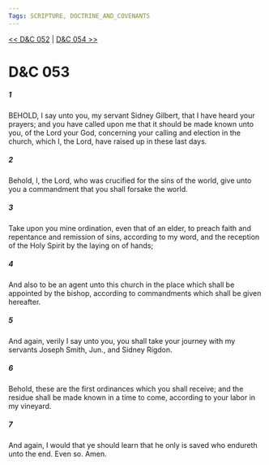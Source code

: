 ```yaml
---
Tags: SCRIPTURE, DOCTRINE_AND_COVENANTS
---
```


[<< D&C 052](DOCTRINE_AND_COVENANTS/D&C_052.md) | [D&C 054 >>](DOCTRINE_AND_COVENANTS/D&C_054.md)

# D&C 053

##### 1
 BEHOLD, I say unto you, my servant Sidney Gilbert, that I have heard your prayers; and you have called upon me that it should be made known unto you, of the Lord your God, concerning your calling and election in the church, which I, the Lord, have raised up in these last days.
##### 2
 Behold, I, the Lord, who was crucified for the sins of the world, give unto you a commandment that you shall forsake the world.
##### 3
 Take upon you mine ordination, even that of an elder, to preach faith and repentance and remission of sins, according to my word, and the reception of the Holy Spirit by the laying on of hands;
##### 4
 And also to be an agent unto this church in the place which shall be appointed by the bishop, according to commandments which shall be given hereafter.
##### 5
 And again, verily I say unto you, you shall take your journey with my servants Joseph Smith, Jun., and Sidney Rigdon.
##### 6
 Behold, these are the first ordinances which you shall receive; and the residue shall be made known in a time to come, according to your labor in my vineyard.
##### 7
 And again, I would that ye should learn that he only is saved who endureth unto the end. Even so. Amen.
